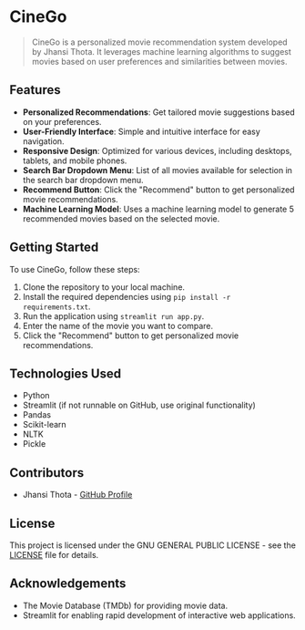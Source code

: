 # CineGo

> CineGo is a personalized movie recommendation system developed by Jhansi Thota. It leverages machine learning algorithms to suggest movies based on user preferences and similarities between movies.

## Features

- **Personalized Recommendations**: Get tailored movie suggestions based on your preferences.
- **User-Friendly Interface**: Simple and intuitive interface for easy navigation.
- **Responsive Design**: Optimized for various devices, including desktops, tablets, and mobile phones.
- **Search Bar Dropdown Menu**: List of all movies available for selection in the search bar dropdown menu.
- **Recommend Button**: Click the "Recommend" button to get personalized movie recommendations.
- **Machine Learning Model**: Uses a machine learning model to generate 5 recommended movies based on the selected movie.

## Getting Started

To use CineGo, follow these steps:

1. Clone the repository to your local machine.
2. Install the required dependencies using `pip install -r requirements.txt`.
3. Run the application using `streamlit run app.py`.
4. Enter the name of the movie you want to compare.
5. Click the "Recommend" button to get personalized movie recommendations.

## Technologies Used

- Python
- Streamlit (if not runnable on GitHub, use original functionality)
- Pandas
- Scikit-learn
- NLTK
- Pickle

## Contributors

- Jhansi Thota - [GitHub Profile](https://github.com/jhansithota11)

## License

This project is licensed under the GNU GENERAL PUBLIC LICENSE - see the [LICENSE](LICENSE) file for details.

## Acknowledgements

- The Movie Database (TMDb) for providing movie data.
- Streamlit for enabling rapid development of interactive web applications.
